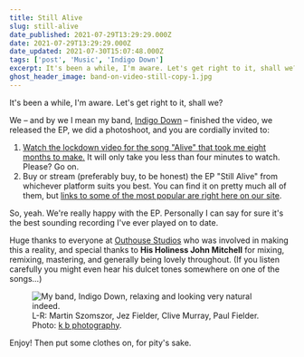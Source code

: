 ```yaml
---
title: Still Alive
slug: still-alive
date_published: 2021-07-29T13:29:29.000Z
date: 2021-07-29T13:29:29.000Z
date_updated: 2021-07-30T15:07:48.000Z
tags: ['post', 'Music', 'Indigo Down']
excerpt: It's been a while, I'm aware. Let's get right to it, shall we?
ghost_header_image: band-on-video-still-copy-1.jpg
---
```


It's been a while, I'm aware. Let's get right to it, shall we?

We – and by we I mean my band, [Indigo Down](https://indigodown.com/) – finished the video, we released the EP, we did a photoshoot, and you are cordially invited to:

1. [Watch the lockdown video for the song "Alive" that took me eight months to make.](https://www.youtube.com/watch?v=UAFhv4xKi0c) It will only take you less than four minutes to watch. Please? Go on.
2. Buy or stream (preferably buy, to be honest) the EP "Still Alive" from whichever platform suits you best. You can find it on pretty much all of them, but [links to some of the most popular are right here on our site](https://indigodown.com/release).

So, yeah. We're really happy with the EP. Personally I can say for sure it's the best sounding recording I've ever played on to date.

Huge thanks to everyone at [Outhouse Studios](https://outhousestudios.co.uk/) who was involved in making this a reality, and special thanks to **His Holiness John Mitchell** for mixing, remixing, mastering, and generally being lovely throughout. (If you listen carefully you might even hear his dulcet tones somewhere on one of the songs...)

<figure class="kg-card kg-image-card kg-card-hascaption">
	<img class="kg-image" src="/public/images/2021/07/9387-small.jpg" alt="My band, Indigo Down, relaxing and looking very natural indeed." loading="lazy">
	<figcaption>
		L-R: Martin Szomszor, Jez Fielder, Clive Murray, Paul Fielder. Photo: <a href="https://www.katebookerphotography.com/">k b photography</a>.
	</figcaption>
</figure>

Enjoy! Then put some clothes on, for pity's sake.
